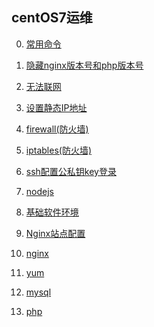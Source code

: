 ## centOS7运维

0. [常用命令](常用命令.md)

1. [隐藏nginx版本号和php版本号](隐藏nginx版本号和php版本号.md)

2. [无法联网](无法联网.md)

3. [设置静态IP地址](设置静态IP地址.md)

4. [firewall(防火墙)](firewall(防火墙).md)

5. [iptables(防火墙)](iptables(防火墙).md)

6. [ssh配置公私钥key登录](ssh配置公私钥key登录.md)

7. [nodejs](nodejs.md)

8. [基础软件环境](基础软件环境.md)

9. [Nginx站点配置](Nginx站点配置.md)

10. [nginx](nginx.md)

11. [yum](yum.md)

12. [mysql](mysql.md)

13. [php](php.md)


